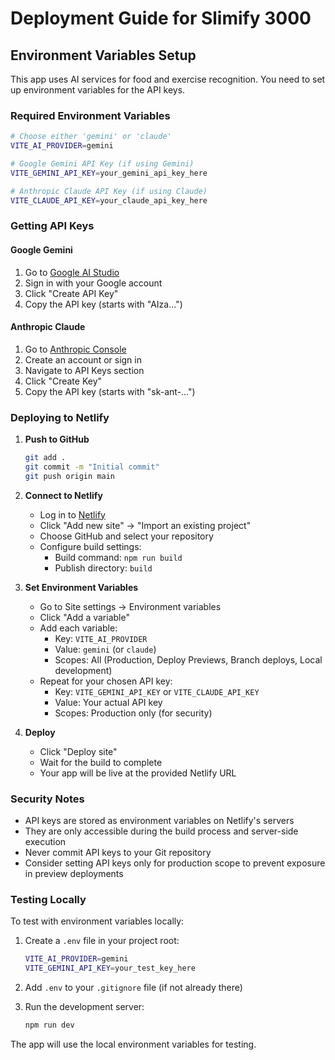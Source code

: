 # Deployment Guide for Slimify 3000

## Environment Variables Setup

This app uses AI services for food and exercise recognition. You need to set up environment variables for the API keys.

### Required Environment Variables

```bash
# Choose either 'gemini' or 'claude'
VITE_AI_PROVIDER=gemini

# Google Gemini API Key (if using Gemini)
VITE_GEMINI_API_KEY=your_gemini_api_key_here

# Anthropic Claude API Key (if using Claude)
VITE_CLAUDE_API_KEY=your_claude_api_key_here
```

### Getting API Keys

#### Google Gemini
1. Go to [Google AI Studio](https://makersuite.google.com/app/apikey)
2. Sign in with your Google account
3. Click "Create API Key"
4. Copy the API key (starts with "AIza...")

#### Anthropic Claude
1. Go to [Anthropic Console](https://console.anthropic.com/account/keys)
2. Create an account or sign in
3. Navigate to API Keys section
4. Click "Create Key"
5. Copy the API key (starts with "sk-ant-...")

### Deploying to Netlify

1. **Push to GitHub**
   ```bash
   git add .
   git commit -m "Initial commit"
   git push origin main
   ```

2. **Connect to Netlify**
   - Log in to [Netlify](https://netlify.com)
   - Click "Add new site" → "Import an existing project"
   - Choose GitHub and select your repository
   - Configure build settings:
     - Build command: `npm run build`
     - Publish directory: `build`

3. **Set Environment Variables**
   - Go to Site settings → Environment variables
   - Click "Add a variable"
   - Add each variable:
     - Key: `VITE_AI_PROVIDER`
     - Value: `gemini` (or `claude`)
     - Scopes: All (Production, Deploy Previews, Branch deploys, Local development)
   - Repeat for your chosen API key:
     - Key: `VITE_GEMINI_API_KEY` or `VITE_CLAUDE_API_KEY`
     - Value: Your actual API key
     - Scopes: Production only (for security)

4. **Deploy**
   - Click "Deploy site"
   - Wait for the build to complete
   - Your app will be live at the provided Netlify URL

### Security Notes

- API keys are stored as environment variables on Netlify's servers
- They are only accessible during the build process and server-side execution
- Never commit API keys to your Git repository
- Consider setting API keys only for production scope to prevent exposure in preview deployments

### Testing Locally

To test with environment variables locally:

1. Create a `.env` file in your project root:
   ```bash
   VITE_AI_PROVIDER=gemini
   VITE_GEMINI_API_KEY=your_test_key_here
   ```

2. Add `.env` to your `.gitignore` file (if not already there)

3. Run the development server:
   ```bash
   npm run dev
   ```

The app will use the local environment variables for testing. 